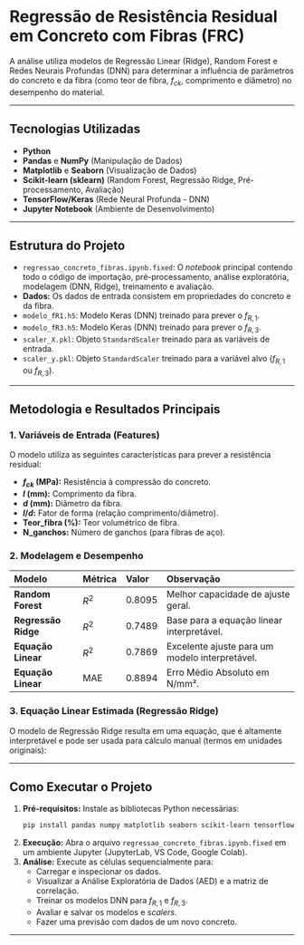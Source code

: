 
# Regressão de Resistência Residual em Concreto com Fibras (FRC)

A análise utiliza modelos de Regressão Linear (Ridge), Random Forest e Redes Neurais Profundas (DNN) para determinar a influência de parâmetros do concreto e da fibra (como teor de fibra, $f_{ck}$, comprimento e diâmetro) no desempenho do material.

-----

## Tecnologias Utilizadas

  * **Python**
  * **Pandas** e **NumPy** (Manipulação de Dados)
  * **Matplotlib** e **Seaborn** (Visualização de Dados)
  * **Scikit-learn (sklearn)** (Random Forest, Regressão Ridge, Pré-processamento, Avaliação)
  * **TensorFlow/Keras** (Rede Neural Profunda - DNN)
  * **Jupyter Notebook** (Ambiente de Desenvolvimento)

-----

## Estrutura do Projeto

  * `regressao_concreto_fibras.ipynb.fixed`: O *notebook* principal contendo todo o código de importação, pré-processamento, análise exploratória, modelagem (DNN, Ridge), treinamento e avaliação.
  * **Dados:** Os dados de entrada consistem em propriedades do concreto e da fibra.
  * `modelo_fR1.h5`: Modelo Keras (DNN) treinado para prever o $f_{R,1}$.
  * `modelo_fR3.h5`: Modelo Keras (DNN) treinado para prever o $f_{R,3}$.
  * `scaler_X.pkl`: Objeto `StandardScaler` treinado para as variáveis de entrada.
  * `scaler_y.pkl`: Objeto `StandardScaler` treinado para a variável alvo ($f_{R,1}$ ou $f_{R,3}$).

-----

## Metodologia e Resultados Principais

### 1\. Variáveis de Entrada (Features)

O modelo utiliza as seguintes características para prever a resistência residual:

  * **$f_{ck}$ (MPa):** Resistência à compressão do concreto.
  * **$l$ (mm):** Comprimento da fibra.
  * **$d$ (mm):** Diâmetro da fibra.
  * **$l/d$:** Fator de forma (relação comprimento/diâmetro).
  * **Teor\_fibra ($\%$):** Teor volumétrico de fibra.
  * **N\_ganchos:** Número de ganchos (para fibras de aço).

### 2\. Modelagem e Desempenho

| Modelo | Métrica | Valor | Observação |
| :--- | :--- | :--- | :--- |
| **Random Forest** | $R^2$ | $0.8095$ | Melhor capacidade de ajuste geral. |
| **Regressão Ridge** | $R^2$ | $0.7489$ | Base para a equação linear interpretável. |
| **Equação Linear** | $R^2$ | $0.7869$ | Excelente ajuste para um modelo interpretável. |
| **Equação Linear** | MAE | $0.8894$ | Erro Médio Absoluto em N/mm². |

### 3\. Equação Linear Estimada (Regressão Ridge)

O modelo de Regressão Ridge resulta em uma equação, que é altamente interpretável e pode ser usada para cálculo manual (termos em unidades originais):

-----

## Como Executar o Projeto

1.  **Pré-requisitos:** Instale as bibliotecas Python necessárias:
    ```bash
    pip install pandas numpy matplotlib seaborn scikit-learn tensorflow keras joblib
    ```
2.  **Execução:** Abra o arquivo `regressao_concreto_fibras.ipynb.fixed` em um ambiente Jupyter (JupyterLab, VS Code, Google Colab).
3.  **Análise:** Execute as células sequencialmente para:
      * Carregar e inspecionar os dados.
      * Visualizar a Análise Exploratória de Dados (AED) e a matriz de correlação.
      * Treinar os modelos DNN para $f_{R,1}$ e $f_{R,3}$.
      * Avaliar e salvar os modelos e *scalers*.
      * Fazer uma previsão com dados de um novo concreto.

-----
